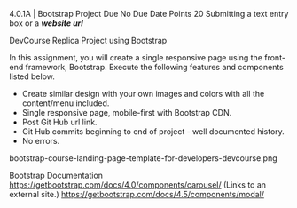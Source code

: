 4.0.1A | Bootstrap Project
Due No Due Date Points 20 Submitting a text entry box or a ***website url***

DevCourse Replica Project using Bootstrap

In this assignment, you will create a single responsive page using the front-end framework, Bootstrap. Execute the following features and components listed below.

- Create similar design with your own images and colors with all the content/menu included.
- Single responsive page, mobile-first with Bootstrap CDN.
- Post Git Hub url link.
- Git Hub commits beginning to end of project - well documented history.
- No errors.
 
 bootstrap-course-landing-page-template-for-developers-devcourse.png

Bootstrap Documentation
https://getbootstrap.com/docs/4.0/components/carousel/ (Links to an external site.)
https://getbootstrap.com/docs/4.5/components/modal/